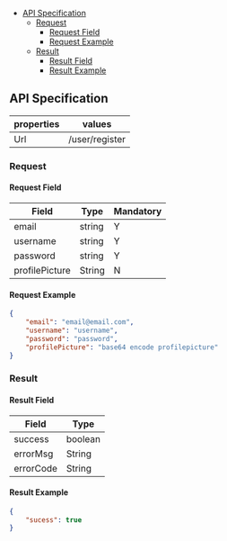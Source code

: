 - [API Specification](#api-specification)
  - [Request](#request)
    - [Request Field](#request-field)
    - [Request Example](#request-example)
  - [Result](#result)
    - [Result Field](#result-field)
    - [Result Example](#result-example)

## API Specification

| properties | values         |
| ---------- | -------------- |
| Url        | /user/register |

### Request

#### Request Field

| Field          | Type   | Mandatory |
| -------------- | ------ | --------- |
| email          | string | Y         |
| username       | string | Y         |
| password       | string | Y         |
| profilePicture | String | N         |

#### Request Example

```json
{
    "email": "email@email.com",
    "username": "username", 
    "password": "password",
    "profilePicture": "base64 encode profilepicture"
}
```

### Result

#### Result Field
| Field | Type |
|-|-|
| success | boolean |
| errorMsg | String |
| errorCode | String |

#### Result Example 
```json
{
    "sucess": true
}
```